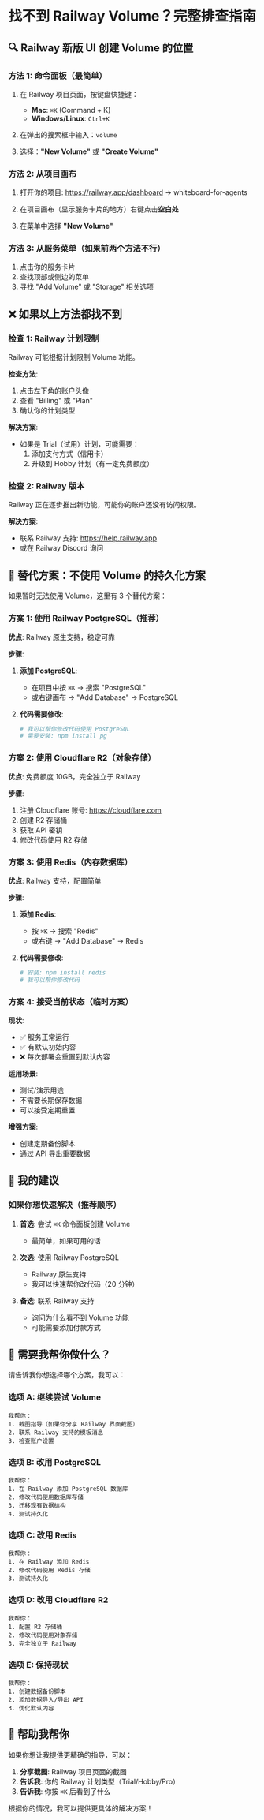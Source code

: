 # 找不到 Railway Volume？完整排查指南

## 🔍 Railway 新版 UI 创建 Volume 的位置

### 方法 1: 命令面板（最简单）

1. 在 Railway 项目页面，按键盘快捷键：
   - **Mac**: `⌘K` (Command + K)
   - **Windows/Linux**: `Ctrl+K`

2. 在弹出的搜索框中输入：`volume`

3. 选择：**"New Volume"** 或 **"Create Volume"**

### 方法 2: 从项目画布

1. 打开你的项目: https://railway.app/dashboard → whiteboard-for-agents

2. 在项目画布（显示服务卡片的地方）右键点击**空白处**

3. 在菜单中选择 **"New Volume"**

### 方法 3: 从服务菜单（如果前两个方法不行）

1. 点击你的服务卡片
2. 查找顶部或侧边的菜单
3. 寻找 "Add Volume" 或 "Storage" 相关选项

## ❌ 如果以上方法都找不到

### 检查 1: Railway 计划限制

Railway 可能根据计划限制 Volume 功能。

**检查方法**:
1. 点击左下角的账户头像
2. 查看 "Billing" 或 "Plan"
3. 确认你的计划类型

**解决方案**:
- 如果是 Trial（试用）计划，可能需要：
  1. 添加支付方式（信用卡）
  2. 升级到 Hobby 计划（有一定免费额度）

### 检查 2: Railway 版本

Railway 正在逐步推出新功能，可能你的账户还没有访问权限。

**解决方案**:
- 联系 Railway 支持: https://help.railway.app
- 或在 Railway Discord 询问

## 🔄 替代方案：不使用 Volume 的持久化方案

如果暂时无法使用 Volume，这里有 3 个替代方案：

### 方案 1: 使用 Railway PostgreSQL（推荐）

**优点**: Railway 原生支持，稳定可靠

**步骤**:

1. **添加 PostgreSQL**:
   - 在项目中按 `⌘K` → 搜索 "PostgreSQL"
   - 或右键画布 → "Add Database" → PostgreSQL

2. **代码需要修改**:
   ```bash
   # 我可以帮你修改代码使用 PostgreSQL
   # 需要安装: npm install pg
   ```

### 方案 2: 使用 Cloudflare R2（对象存储）

**优点**: 免费额度 10GB，完全独立于 Railway

**步骤**:

1. 注册 Cloudflare 账号: https://cloudflare.com
2. 创建 R2 存储桶
3. 获取 API 密钥
4. 修改代码使用 R2 存储

### 方案 3: 使用 Redis（内存数据库）

**优点**: Railway 支持，配置简单

**步骤**:

1. **添加 Redis**:
   - 按 `⌘K` → 搜索 "Redis"
   - 或右键 → "Add Database" → Redis

2. **代码需要修改**:
   ```bash
   # 安装: npm install redis
   # 我可以帮你修改代码
   ```

### 方案 4: 接受当前状态（临时方案）

**现状**:
- ✅ 服务正常运行
- ✅ 有默认初始内容
- ❌ 每次部署会重置到默认内容

**适用场景**:
- 测试/演示用途
- 不需要长期保存数据
- 可以接受定期重置

**增强方案**:
- 创建定期备份脚本
- 通过 API 导出重要数据

## 🎯 我的建议

### 如果你想快速解决（推荐顺序）

1. **首选**: 尝试 `⌘K` 命令面板创建 Volume
   - 最简单，如果可用的话

2. **次选**: 使用 Railway PostgreSQL
   - Railway 原生支持
   - 我可以快速帮你改代码（20 分钟）

3. **备选**: 联系 Railway 支持
   - 询问为什么看不到 Volume 功能
   - 可能需要添加付款方式

## 💬 需要我帮你做什么？

请告诉我你想选择哪个方案，我可以：

### 选项 A: 继续尝试 Volume
```
我帮你：
1. 截图指导（如果你分享 Railway 界面截图）
2. 联系 Railway 支持的模板消息
3. 检查账户设置
```

### 选项 B: 改用 PostgreSQL
```
我帮你：
1. 在 Railway 添加 PostgreSQL 数据库
2. 修改代码使用数据库存储
3. 迁移现有数据结构
4. 测试持久化
```

### 选项 C: 改用 Redis
```
我帮你：
1. 在 Railway 添加 Redis
2. 修改代码使用 Redis 存储
3. 测试持久化
```

### 选项 D: 改用 Cloudflare R2
```
我帮你：
1. 配置 R2 存储桶
2. 修改代码使用对象存储
3. 完全独立于 Railway
```

### 选项 E: 保持现状
```
我帮你：
1. 创建数据备份脚本
2. 添加数据导入/导出 API
3. 优化默认内容
```

## 📸 帮助我帮你

如果你想让我提供更精确的指导，可以：

1. **分享截图**: Railway 项目页面的截图
2. **告诉我**: 你的 Railway 计划类型（Trial/Hobby/Pro）
3. **告诉我**: 你按 `⌘K` 后看到了什么

根据你的情况，我可以提供更具体的解决方案！
